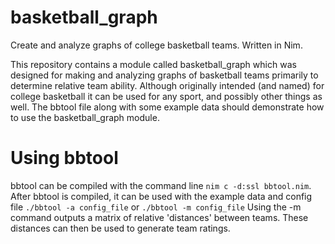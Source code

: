 # basketball_graph
Create and analyze graphs of college basketball teams. Written in Nim.

This repository contains a module called basketball_graph which was designed for making and analyzing graphs of basketball teams primarily to determine relative team ability. Although originally intended (and named) for college basketball it can be used for any sport, and possibly other things as well. The bbtool file along with some example data should demonstrate how to use the basketball_graph module.

# Using bbtool
bbtool can be compiled with the command line `nim c -d:ssl bbtool.nim`. After bbtool is compiled, it can be used with the example data and config file `./bbtool -a config_file` or `./bbtool -m config_file` Using the -m command outputs a matrix of relative 'distances' between teams. These distances can then be used to generate team ratings.
